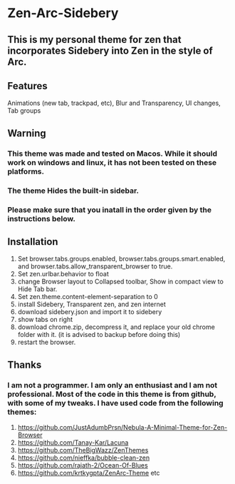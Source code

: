 # Zen-Arc-Sidebery
## This is my personal theme for zen that incorporates Sidebery into Zen in the style of Arc.
## Features
Animations (new tab, trackpad, etc), Blur and Transparency, UI changes, Tab groups
## Warning
### This theme was made and tested on Macos. While it should work on windows and linux, it has not been tested on these platforms. 
### The theme Hides the built-in sidebar.
### Please make sure that you inatall in the order given by the instructions below. 
## Installation
1. Set browser.tabs.groups.enabled, browser.tabs.groups.smart.enabled, and browser.tabs.allow_transparent_browser to true.
2. Set zen.urlbar.behavior to	float
3. change Browser layout to Collapsed toolbar, Show in compact view to Hide Tab bar.
4. Set zen.theme.content-element-separation to 0 
5. install Sidebery, Transparent zen, and zen internet
6. download sidebery.json and import it to sidebery
7. show tabs on right
8. download chrome.zip, decompress it, and replace your old chrome folder with it. (it is advised to backup before doing this)
9. restart the browser.
## Thanks
### I am not a programmer. I am only an enthusiast and I am not professional. Most of the code in this theme is from github, with some of my tweaks. I have used code from the following themes:
1. https://github.com/JustAdumbPrsn/Nebula-A-Minimal-Theme-for-Zen-Browser
2. https://github.com/Tanay-Kar/Lacuna
3. https://github.com/TheBigWazz/ZenThemes
4. https://github.com/nieffka/bubble-clean-zen
5. https://github.com/rajath-2/Ocean-Of-Blues
6. https://github.com/krtkygpta/ZenArc-Theme
   etc
